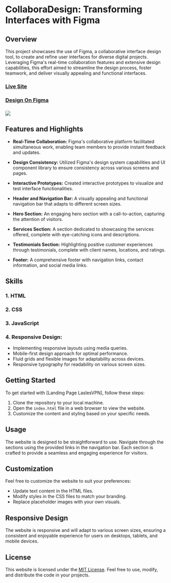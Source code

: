 # CollaboraDesign: Transforming Interfaces with Figma
## Overview

This project showcases the use of Figma, a collaborative interface design tool, to create and refine user interfaces for diverse digital projects. Leveraging Figma's real-time collaboration features and extensive design capabilities, this effort aimed to streamline the design process, foster teamwork, and deliver visually appealing and functional interfaces.

### [Live Site](https://mouadasel.github.io/LasvesVPN/)
### [Design On Figma](https://www.figma.com/file/y4g7B9BSJsuPkI101iyF5E/FREEBIES-Landingpage-LaslesVPN-Community)
### ![](images/Cover.png)

## Features and Highlights

- **Real-Time Collaboration:** Figma's collaborative platform facilitated simultaneous work, enabling team members to provide instant feedback and updates.
  
- **Design Consistency:** Utilized Figma's design system capabilities and UI component library to ensure consistency across various screens and pages.

- **Interactive Prototypes:** Created interactive prototypes to visualize and test interface functionalities.

- **Header and Navigation Bar:** A visually appealing and functional navigation bar that adapts to different screen sizes.

- **Hero Section:** An engaging hero section with a call-to-action, capturing the attention of visitors.

- **Services Section:** A section dedicated to showcasing the services offered, complete with eye-catching icons and descriptions.

- **Testimonials Section:** Highlighting positive customer experiences through testimonials, complete with client names, locations, and ratings.

- **Footer:** A comprehensive footer with navigation links, contact information, and social media links.
## Skills

### 1. HTML 
### 2. CSS 
### 3. JavaScript
### 4. Responsive Design:

- Implementing responsive layouts using media queries.
- Mobile-first design approach for optimal performance.
- Fluid grids and flexible images for adaptability across devices.
- Responsive typography for readability on various screen sizes.


## Getting Started

To get started with [Landing Page LaslesVPN], follow these steps:

1. Clone the repository to your local machine.
2. Open the `index.html` file in a web browser to view the website.
3. Customize the content and styling based on your specific needs.

## Usage

The website is designed to be straightforward to use. Navigate through the sections using the provided links in the navigation bar. Each section is crafted to provide a seamless and engaging experience for visitors.

## Customization

Feel free to customize the website to suit your preferences:

- Update text content in the HTML files.
- Modify styles in the CSS files to match your branding.
- Replace placeholder images with your own visuals.

## Responsive Design

The website is responsive and will adapt to various screen sizes, ensuring a consistent and enjoyable experience for users on desktops, tablets, and mobile devices.

## License

This website is licensed under the [MIT License](LICENSE). Feel free to use, modify, and distribute the code in your projects.

